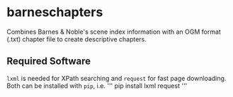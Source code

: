 # barneschapters
Combines Barnes &amp; Noble's scene index information with an OGM format (.txt) chapter file to create descriptive chapters.

## Required Software
`lxml` is needed for XPath searching and `request` for fast page downloading. Both can be installed with `pip`, i.e.
'''
pip install lxml request
'''
